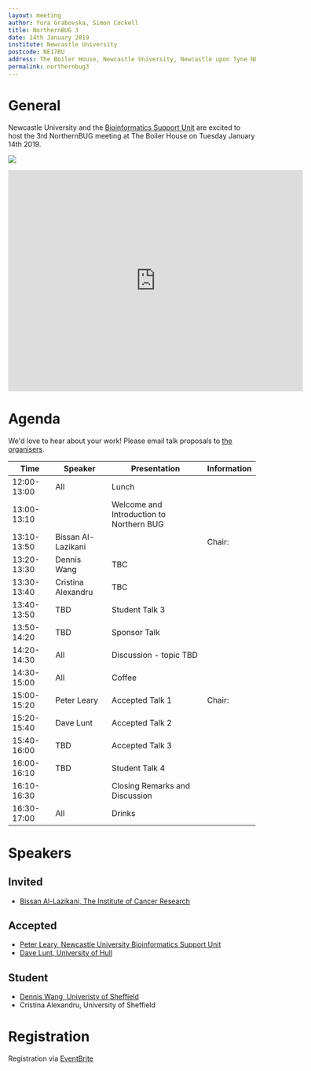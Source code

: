 ```yaml
---
layout: meeting
author: Yura Grabovska, Simon Cockell
title: NorthernBUG 3
date: 14th January 2019
institute: Newcastle University
postcode: NE17RU
address: The Boiler House, Newcastle University, Newcastle upon Tyne NE1 7RU
permalink: northernbug3
---
```


# General

Newcastle University and the <a href='https://www.ncl.ac.uk/bsu'>Bioinformatics Support Unit</a> are excited to host the 3rd
NorthernBUG meeting at The Boiler House on Tuesday January 14th 2019.

![](https://s0.geograph.org.uk/geophotos/05/62/09/5620972_954e20ba_1024x1024.jpg)

<iframe height="450" src="https://www.google.com/maps/embed?pb=!1m18!1m12!1m3!1d2289.664651452773!2d-1.6181748839598145!3d54.978979858871156!2m3!1f0!2f0!3f0!3m2!1i1024!2i768!4f13.1!3m3!1m2!1s0x487e70cc6ec35d25%3A0xd0d558159c106de1!2sThe+Boiler+House!5e0!3m2!1sen!2suk!4v1515585344838" style="border: 0;" width="600" allowfullscreen></iframe>


# Agenda

We'd love to hear about your work! Please email talk proposals to <a href='mailto:yura_dot_grabovska_at_newcastle_dot_ac_dot_uk'>the organisers</a>.

| Time          | Speaker | Presentation | Information |
|---------------|---------|--------------|-------------|
| 12:00-13:00 | All | Lunch | |
| 13:00-13:10 | | Welcome and Introduction to Northern BUG | |
| 13:10-13:50 | Bissan Al-Lazikani | | Chair: |
| 13:20-13:30 | Dennis Wang | TBC | |
| 13:30-13:40 | Cristina Alexandru | TBC | |
| 13:40-13:50 | TBD | Student Talk 3 | |
| 13:50-14:20 | TBD | Sponsor Talk | |
| 14:20-14:30 | All | Discussion - topic TBD | |
| 14:30-15:00 | All | Coffee | |
| 15:00-15:20 | Peter Leary | Accepted Talk 1 | Chair: |
| 15:20-15:40 | Dave Lunt | Accepted Talk 2 | |
| 15:40-16:00 | TBD | Accepted Talk 3 | |
| 16:00-16:10 | TBD | Student Talk 4 | |
| 16:10-16:30 | | Closing Remarks and Discussion | |
| 16:30-17:00 | All | Drinks | |

# Speakers

## Invited

- [Bissan Al-Lazikani, The Institute of Cancer Research](https://www.icr.ac.uk/our-research/researchers-and-teams/professor-bissan-al-lazikani)


## Accepted

 - [Peter Leary, Newcastle University Bioinformatics Support Unit](https://ncl.ac.uk/bsu)
 - [Dave Lunt, University of Hull](https://www.hull.ac.uk/faculties/staff-profiles/dave-lunt.aspx)

## Student

  - [Dennis Wang, Univeristy of Sheffield](https://www.sheffield.ac.uk/neuroscience/staff/wang)
  - Cristina Alexandru, University of Sheffield

# Registration

Registration via <a href='https://www.eventbrite.com/e/northernbug-3-newcastle-tickets-52004308286?aff=ebdssbdestsearch'>EventBrite</a>
